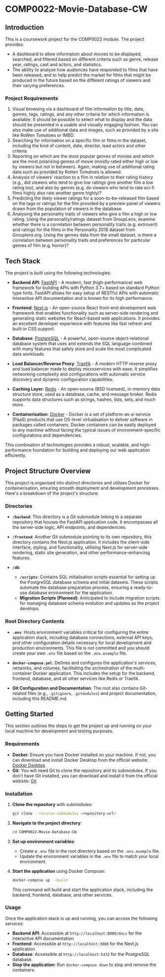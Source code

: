 # COMP0022-Movie-Database-CW

## Introduction
This is a coursework project for the COMP0022 module. 
The project provides:
- A dashboard to allow information about movies to be displayed, searched, and  filtered based on different criteria such as genre, release year, ratings, cast and actors, and statistics.
- The ability to analyse how audiences have responded to films that have been  released, and to help predict the market for films that might be produced in the future based on the different ratings of viewers and their varying preferences.

### Project Requirements
1. Visual browsing via a dashboard of film information by title, date, genres, tags, ratings, and any other criteria for which information is available. It should be possible to select what to display and the data should be presented in a usable and visually engaging fashion. You can also make use of additional data and images, such as provided by a site like RoWen Tomatoes or IMBD.
2. Searching for information on a specific film or films in the dataset, including the kind of content, date, director, lead actors and other criteria.
3. Reporting on which are the most popular genres of movies and which are the most polarising genres of movie (mostly rated either high or low by viewers but not in between). Again, making use of additional rating data such as provided by Rotten Tomatoes is allowed.
4. Analysis of viewers’ reaction to a film in relation to their rating history (e.g., did viewers who tend to give low ratings give another film a low rating too), and also by genres (e.g. do viewers who tend to rate sci-fi films highly also rate another genre highly)?
5. Predicting the likely viewer ratings for a soon-to-be-released film based on the tags or ratings for the film provided by a preview panel of viewers drawn from the population of viewers in the database.
6. Analysing the personality traits of viewers who give a film a high or low rating. Using the personality/ratings dataset from GroupLens, examine whether there is a correlation between personality traits (e.g. extrovert) and ratings for the films in the Personality 2018 dataset from Grouplens.org. Using the genres data from the small dataset, is there a correlation between personality traits and preferences for particular genres of film (e.g. horror)?

## Tech Stack

The project is built using the following technologies:

- **Backend API**: [FastAPI](https://fastapi.tiangolo.com/) - A modern, fast (high-performance) web framework for building APIs with Python 3.7+ based on standard Python type hints. FastAPI allows for easy setup of RESTful APIs with automatic interactive API documentation and is known for its high performance.

- **Frontend**: [Next.js](https://nextjs.org/) - An open-source React front-end development web framework that enables functionality such as server-side rendering and generating static websites for React-based web applications. It provides an excellent developer experience with features like fast refresh and built-in CSS support.

- **Database**: [PostgreSQL](https://www.postgresql.org/) - A powerful, open-source object-relational database system that uses and extends the SQL language combined with many features that safely store and scale the most complicated data workloads.

- **Load Balancer/Reverse Proxy**: [Traefik](https://traefik.io/traefik/) - A modern HTTP reverse proxy and load balancer made to deploy microservices with ease. It simplifies networking complexity and configurations with automatic service discovery and dynamic configuration capabilities.

- **Caching Layer**: [Redis](https://redis.io/) - An open-source (BSD licensed), in-memory data structure store, used as a database, cache, and message broker. Redis supports data structures such as strings, hashes, lists, sets, and much more.

- **Containerisation**: [Docker](https://www.docker.com/) - Docker is a set of platform-as-a-service (PaaS) products that use OS-level virtualisation to deliver software in packages called containers. Docker containers can be easily deployed to any machine without facing the typical issues of environment-specific configurations and dependencies.

This combination of technologies provides a robust, scalable, and high-performance foundation for building and deploying our web application efficiently.

## Project Structure Overview

This project is organised into distinct directories and utilises Docker for containerisation, ensuring smooth deployment and development processes. Here's a breakdown of the project's structure:

### Directories

- **`/backend`**: This directory is a Git submodule linking to a separate repository that houses the FastAPI application code. It encompasses all the server-side logic, API endpoints, and dependencies.

- **`/frontend`**: Another Git submodule pointing to its own repository, this directory contains the Next.js application. It includes the client-side interface, styling, and functionality, utilising Next.js for server-side rendering, static site generation, and other performance-enhancing features.

- **`/db`**:
  - **`/scripts`**: Contains SQL initialisation scripts essential for setting up the PostgreSQL database schema and initial datasets. These scripts automate the database preparation process, ensuring a ready-to-use database environment for the application.
  - **Migration Scripts (Planned)**: Anticipated to include migration scripts for managing database schema evolution and updates as the project develops.

### Root Directory Contents

- **`.env`**: Hosts environment variables critical for configuring the entire application stack, including database connections, external API keys, and other configuration details necessary for local development and production environments. This file is not committed and you should create your own `.env` file based on the `.env.example` file.

- **`docker-compose.yml`**: Defines and configures the application's services, networks, and volumes, facilitating the orchestration of the multi-container Docker application. This includes the setup for the backend, frontend, database, and all other services like Redis or Traefik.

- **Git Configuration and Documentation**: The root also contains Git-related files (e.g., `.gitignore`, `.gitmodules`) and project documentation, including this README.md.


## Getting Started

This section outlines the steps to get the project up and running on your local machine for development and testing purposes.

### Requirements

- **Docker**: Ensure you have Docker installed on your machine. If not, you can download and install Docker Desktop from the official website: [Docker Desktop](https://www.docker.com/products/docker-desktop)
- **Git**: You will need Git to clone the repository and its submodules. If you don't have Git installed, you can download and install it from the official website: [Git](https://git-scm.com/downloads)

### Installation

1. **Clone the repository** with submodules:

   ```bash
   git clone --recurse-submodules <repository-url>
    ```
   
2. **Navigate to the project directory**:
   ```bash
   cd COMP0022-Movie-Database-CW
   ```
   
3. **Set up environment variables**:
   - Create a `.env` file in the root directory based on the `.env.example` file.
   - Update the environment variables in the `.env` file to match your local environment.

4. **Start the application** using Docker Compose:
   ```bash
   docker-compose up --build
   ```
   This command will build and start the application stack, including the backend, frontend, database, and other services.

### Usage

Once the application stack is up and running, you can access the following services:

- **Backend API**: Accessible at `http://localhost:8000/docs` for the interactive API documentation.
- **Frontend**: Accessible at `http://localhost:3000` for the Next.js application.
- **Database**: Accessible at `http://localhost:5432` for the PostgreSQL database.
- **Stop the application**: Run `docker-compose down` to stop and remove the containers.

